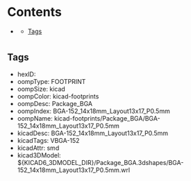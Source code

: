 



Contents
========

* [](#)
	* [Tags](#tags)

# 

## Tags

- hexID: 
- oompType: FOOTPRINT
- oompSize: kicad
- oompColor: kicad-footprints
- oompDesc: Package_BGA
- oompIndex: BGA-152_14x18mm_Layout13x17_P0.5mm
- oompName: kicad-footprints/Package_BGA/BGA-152_14x18mm_Layout13x17_P0.5mm
- kicadDesc: BGA-152_14x18mm_Layout13x17_P0.5mm
- kicadTags: VBGA-152
- kicadAttr: smd
- kicad3DModel: ${KICAD6_3DMODEL_DIR}/Package_BGA.3dshapes/BGA-152_14x18mm_Layout13x17_P0.5mm.wrl
